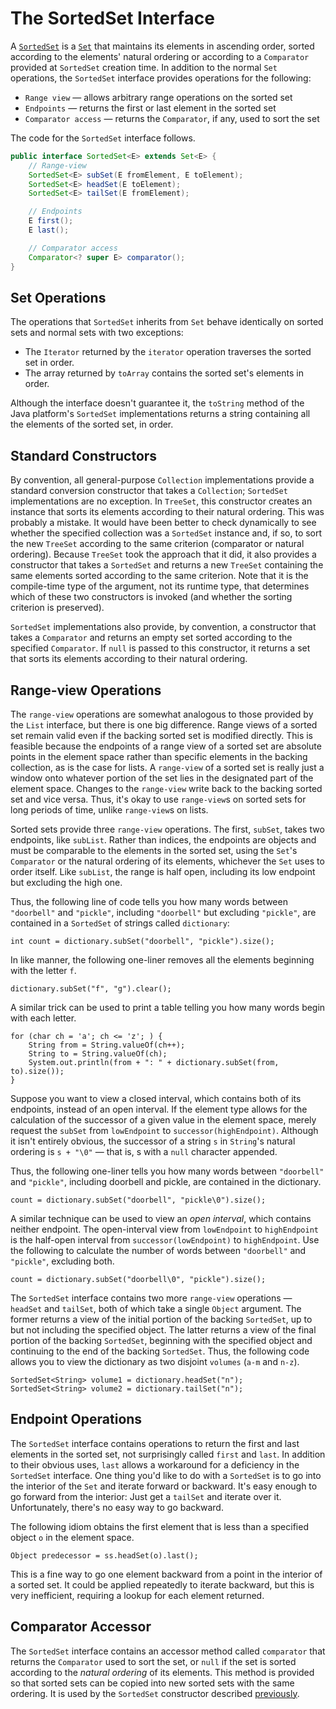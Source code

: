 # The SortedSet Interface


A [`SortedSet`]() is a [`Set`]() that maintains its elements in ascending order, sorted according to the elements' natural ordering or according to a `Comparator` provided at `SortedSet` creation time. 
In addition to the normal `Set` operations, the `SortedSet` interface provides operations for the following:


* `Range view` — allows arbitrary range operations on the sorted set
* `Endpoints` — returns the first or last element in the sorted set
* `Comparator access` — returns the `Comparator`, if any, used to sort the set


The code for the `SortedSet` interface follows.


```java
public interface SortedSet<E> extends Set<E> {
    // Range-view
    SortedSet<E> subSet(E fromElement, E toElement);
    SortedSet<E> headSet(E toElement);
    SortedSet<E> tailSet(E fromElement);

    // Endpoints
    E first();
    E last();

    // Comparator access
    Comparator<? super E> comparator();
}
```


## Set Operations


The operations that `SortedSet` inherits from `Set` behave identically on sorted sets and normal sets with two exceptions:

* The `Iterator` returned by the `iterator` operation traverses the sorted set in order.
* The array returned by `toArray` contains the sorted set's elements in order.

Although the interface doesn't guarantee it, the `toString` method of the Java platform's `SortedSet` implementations returns a string containing all the elements of the sorted set, in order.


## Standard Constructors


By convention, all general-purpose `Collection` implementations provide a standard conversion constructor that takes a `Collection`; `SortedSet` implementations are no exception. 
In `TreeSet`, this constructor creates an instance that sorts its elements according to their natural ordering. 
This was probably a mistake. 
It would have been better to check dynamically to see whether the specified collection was a `SortedSet` instance and, if so, to sort the new `TreeSet` according to the same criterion (comparator or natural ordering). 
Because `TreeSet` took the approach that it did, it also provides a constructor that takes a `SortedSet` and returns a new `TreeSet` containing the same elements sorted according to the same criterion. 
Note that it is the compile-time type of the argument, not its runtime type, that determines which of these two constructors is invoked (and whether the sorting criterion is preserved).


`SortedSet` implementations also provide, by convention, a constructor that takes a `Comparator` and returns an empty set sorted according to the specified `Comparator`. 
If `null` is passed to this constructor, it returns a set that sorts its elements according to their natural ordering.


## Range-view Operations


The `range-view` operations are somewhat analogous to those provided by the `List` interface, but there is one big difference. 
Range views of a sorted set remain valid even if the backing sorted set is modified directly. 
This is feasible because the endpoints of a range view of a sorted set are absolute points in the element space rather than specific elements in the backing collection, as is the case for lists. 
A `range-view` of a sorted set is really just a window onto whatever portion of the set lies in the designated part of the element space. 
Changes to the `range-view` write back to the backing sorted set and vice versa. 
Thus, it's okay to use `range-view`s on sorted sets for long periods of time, unlike `range-view`s on lists.

Sorted sets provide three `range-view` operations. 
The first, `subSet`, takes two endpoints, like `subList`. 
Rather than indices, the endpoints are objects and must be comparable to the elements in the sorted set, using the `Set`'s `Comparator` or the natural ordering of its elements, whichever the `Set` uses to order itself. 
Like `subList`, the range is half open, including its low endpoint but excluding the high one.

Thus, the following line of code tells you how many words between `"doorbell"` and `"pickle"`, including `"doorbell"` but excluding `"pickle"`, are contained in a `SortedSet` of strings called `dictionary`:


`int count = dictionary.subSet("doorbell", "pickle").size();`


In like manner, the following one-liner removes all the elements beginning with the letter `f`.


`dictionary.subSet("f", "g").clear();`


A similar trick can be used to print a table telling you how many words begin with each letter.


```text
for (char ch = 'a'; ch <= 'z'; ) {
    String from = String.valueOf(ch++);
    String to = String.valueOf(ch);
    System.out.println(from + ": " + dictionary.subSet(from, to).size());
}
```


Suppose you want to view a closed interval, which contains both of its endpoints, instead of an open interval. 
If the element type allows for the calculation of the successor of a given value in the element space, merely request the `subSet` from `lowEndpoint` to `successor(highEndpoint)`. 
Although it isn't entirely obvious, the successor of a string `s` in `String`'s natural ordering is `s + "\0"` — that is, s with a `null` character appended.


Thus, the following one-liner tells you how many words between `"doorbell"` and `"pickle"`, including doorbell and pickle, are contained in the dictionary.


`count = dictionary.subSet("doorbell", "pickle\0").size();`


A similar technique can be used to view an _open interval_, which contains neither endpoint. 
The open-interval view from `lowEndpoint` to `highEndpoint` is the half-open interval from `successor(lowEndpoint)` to `highEndpoint`. 
Use the following to calculate the number of words between `"doorbell"` and `"pickle"`, excluding both.


`count = dictionary.subSet("doorbell\0", "pickle").size();`


The `SortedSet` interface contains two more `range-view` operations — `headSet` and `tailSet`, both of which take a single `Object` argument. 
The former returns a view of the initial portion of the backing `SortedSet`, up to but not including the specified object. 
The latter returns a view of the final portion of the backing `SortedSet`, beginning with the specified object and continuing to the end of the backing `SortedSet`. 
Thus, the following code allows you to view the dictionary as two disjoint `volumes` (`a-m` and `n-z`).


```text
SortedSet<String> volume1 = dictionary.headSet("n");
SortedSet<String> volume2 = dictionary.tailSet("n");
```


## Endpoint Operations


The `SortedSet` interface contains operations to return the first and last elements in the sorted set, not surprisingly called `first` and `last`. 
In addition to their obvious uses, `last` allows a workaround for a deficiency in the `SortedSet` interface. 
One thing you'd like to do with a `SortedSet` is to go into the interior of the `Set` and iterate forward or backward. 
It's easy enough to go forward from the interior: 
Just get a `tailSet` and iterate over it. 
Unfortunately, there's no easy way to go backward.

The following idiom obtains the first element that is less than a specified object `o` in the element space.


`Object predecessor = ss.headSet(o).last();`


This is a fine way to go one element backward from a point in the interior of a sorted set. 
It could be applied repeatedly to iterate backward, but this is very inefficient, requiring a lookup for each element returned.


## Comparator Accessor


The `SortedSet` interface contains an accessor method called `comparator` that returns the `Comparator` used to sort the set, or `null` if the set is sorted according to the _natural ordering_ of its elements. 
This method is provided so that sorted sets can be copied into new sorted sets with the same ordering. 
It is used by the `SortedSet` constructor described [previously]().
